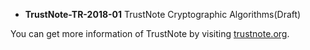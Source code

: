 - **TrustNote-TR-2018-01** TrustNote Cryptographic Algorithms(Draft)


You can get more information of TrustNote by visiting [trustnote.org](https://trustnote.org).

